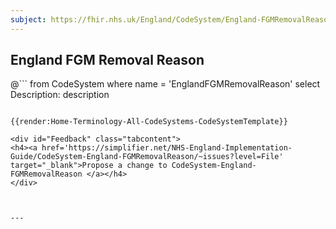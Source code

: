 ```yaml
---
subject: https://fhir.nhs.uk/England/CodeSystem/England-FGMRemovalReason
---
```

## England FGM Removal Reason

@```
from
	CodeSystem
where
	name = 'EnglandFGMRemovalReason'
select
	Description: description
```

{{render:Home-Terminology-All-CodeSystems-CodeSystemTemplate}}

<div id="Feedback" class="tabcontent">
<h4><a href='https://simplifier.net/NHS-England-Implementation-Guide/CodeSystem-England-FGMRemovalReason/~issues?level=File' target="_blank">Propose a change to CodeSystem-England-FGMRemovalReason </a></h4>
</div>



---